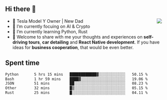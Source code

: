 ## Hi there 👋
<img align="right" src="https://github-readme-stats.vercel.app/api?username=ljunb&show_icons=true&icon_color=CE1D2D&text_color=718096&bg_color=00000000&hide_title=true&hide_border=true" />

- 🚗 Tesla Model Y Owner | New Dad
- 🔭 I’m currently focuing on AI & Crypto
- 🌱 I’m currently learning Python, Rust
- 💬 Welcome to share with me your thoughts and experiences on **self-driving tours**, **car detailing** and **React Native development**. If you have ideas for **business cooperation**, that would be even better.




## Spent time
<!--START_SECTION:waka-->

```txt
Python       5 hrs 15 mins   ████████████▓░░░░░░░░░░░░   50.15 %
Bash         1 hr 59 mins    ████▓░░░░░░░░░░░░░░░░░░░░   19.06 %
JSON         51 mins         ██░░░░░░░░░░░░░░░░░░░░░░░   08.23 %
Other        32 mins         █▒░░░░░░░░░░░░░░░░░░░░░░░   05.15 %
Rust         25 mins         █░░░░░░░░░░░░░░░░░░░░░░░░   04.11 %
```

<!--END_SECTION:waka-->
